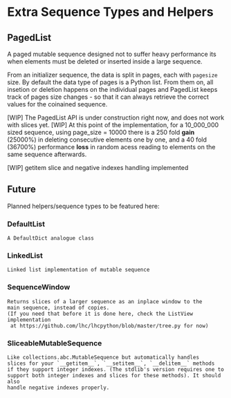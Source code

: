 Extra Sequence Types and Helpers
================================


## PagedList

A paged mutable sequence designed
not to suffer heavy performance its when elements must be deleted
or inserted inside a large sequence.

From an initializer sequence, the data is split in pages, each with
`pagesize` size. By default the data type of pages is a Python list.
From them on, all insetion or deletion happens on the individual pages
and PagedList keeps track of pages size changes - so that it can always
retrieve the correct values for the coinained sequence.

[WIP] The PagedList API is under construction right now, and does not
work with slices yet.
[WIP] At this point of the implementation, for a   10_000_000 sized sequence, using page_size = 10000
there is a 250 fold __gain__ (25000%) in deleting consecutive elements one by one, and a 40 fold
(36700%) performance __loss__ in random acess reading to elements on the same sequence afterwards.

[WIP] getitem slice and negative indexes handling implemented

## Future
Planned helpers/sequence types to be featured here:

### DefaultList
    A DefaultDict analogue class

### LinkedList
    Linked list implementation of mutable sequence

### SequenceWindow
    Returns slices of a larger sequence as an inplace window to the
    main sequence, instead of copies.
    (If you need that before it is done here, check the ListView implementation
     at https://github.com/lhc/lhcpython/blob/master/tree.py for now)

### SliceableMutableSequence
    Like collections.abc.MutableSequence but automatically handles
    slices for your `__getitem__`, `__setitem__`, `__delitem__` methods
    if they support integer indexes. (The stdlib's version requires one to
    support both integer indexes and slices for these methods). It should also
    handle negative indexes properly.



